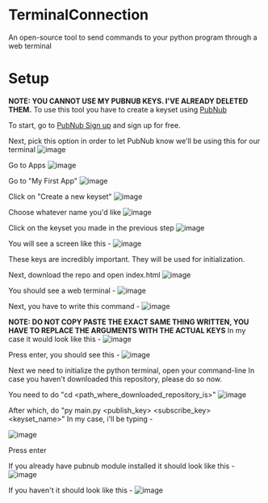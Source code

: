 # TerminalConnection
An open-source tool to send commands to your python program through a web terminal

# Setup

**NOTE: YOU CANNOT USE MY PUBNUB KEYS. I'VE ALREADY DELETED THEM.**
To use this tool you have to create a keyset using [PubNub](https://www.pubnub.com/)

To start, go to [PubNub Sign up](https://dashboard.pubnub.com/signup) and sign up for free.

Next, pick this option in order to let PubNub know we'll be using this for our terminal
![image](https://user-images.githubusercontent.com/82306174/155925975-c9e9a576-cb33-4bd1-91b9-f1efa52ff500.png)

Go to Apps
![image](https://user-images.githubusercontent.com/82306174/155926383-d0ddae57-006b-4c29-a50a-1923c36283d4.png)

Go to "My First App"
![image](https://user-images.githubusercontent.com/82306174/155926562-c6cf2ed3-9757-423a-ba0d-87b32c116812.png)

Click on "Create a new keyset"
![image](https://user-images.githubusercontent.com/82306174/155926616-47c3c0a5-2570-4414-a6b8-bc2b58cb6bfc.png)

Choose whatever name you'd like
![image](https://user-images.githubusercontent.com/82306174/155926688-143fe77b-f13b-441a-951c-681cd96d19a5.png)

Click on the keyset you made in the previous step
![image](https://user-images.githubusercontent.com/82306174/155926922-4554862b-156f-4082-9a11-a46355190696.png)

You will see a screen like this - 
![image](https://user-images.githubusercontent.com/82306174/155926972-eb98edcb-87af-46f9-935c-96754ac8c69e.png)

These keys are incredibly important. They will be used for initialization.

Next, download the repo and open index.html
![image](https://user-images.githubusercontent.com/82306174/155927242-aced6b91-6f16-42f6-ba03-af62dcdca5df.png)

You should see a web terminal - 
![image](https://user-images.githubusercontent.com/82306174/155927318-f4aa9103-51cf-4911-a6c4-756943f51405.png)

Next, you have to write this command - 
![image](https://user-images.githubusercontent.com/82306174/155927526-14bf5930-e763-48a4-902b-166fca01bb0c.png)

**NOTE: DO NOT COPY PASTE THE EXACT SAME THING WRITTEN, YOU HAVE TO REPLACE THE ARGUMENTS WITH THE ACTUAL KEYS**
In my case it would look like this - 
![image](https://user-images.githubusercontent.com/82306174/155927675-cb454e34-cb29-4c22-9315-a89ff07faee4.png)

Press enter, you should see this - 
![image](https://user-images.githubusercontent.com/82306174/155927738-0b78b6a9-8a94-470f-b5b1-feec6800ef0f.png)

Next we need to initialize the python terminal, open your command-line
In case you haven't downloaded this repository, please do so now. 

You need to do "cd <path_where_downloaded_repository_is>"
![image](https://user-images.githubusercontent.com/82306174/155928203-2a96ea29-01c2-43b9-97ba-6b71147fde9b.png)

After which, do "py main.py <publish_key> <subscribe_key> <uid> <keyset_name>"
In my case, i'll be typing - 

![image](https://user-images.githubusercontent.com/82306174/155928464-ea716011-7a15-45a3-8d34-952f240e9350.png)

Press enter

If you already have pubnub module installed it should look like this - 
![image](https://user-images.githubusercontent.com/82306174/155928818-2076e33d-e455-4863-b164-298403eb0ce3.png)

If you haven't it should look like this - 
![image](https://user-images.githubusercontent.com/82306174/155929294-10587ead-80aa-4bb7-a2fd-05e4d6196784.png)

